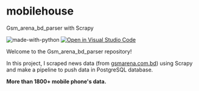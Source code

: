 # mobilehouse
Gsm_arena_bd_parser with Scrapy


</hr>

![made-with-python](https://img.shields.io/badge/Made%20with-Python-1f425f.svg)
[![Open in Visual Studio Code](https://img.shields.io/static/v1?logo=visualstudiocode&label=&message=Open%20in%20Visual%20Studio%20Code&labelColor=2c2c32&color=007acc&logoColor=007acc)](https://github.dev/Nayemjaman/mobilehouse)

</hr>

Welcome to the Gsm_arena_bd_parser repository!

In this project, I scraped news data (from [gsmarena.com.bd](https://www.gsmarena.com.bd/)) using Scrapy and make a pipeline to push data in PostgreSQL database.


**More than 1800+ mobile phone's data.**
